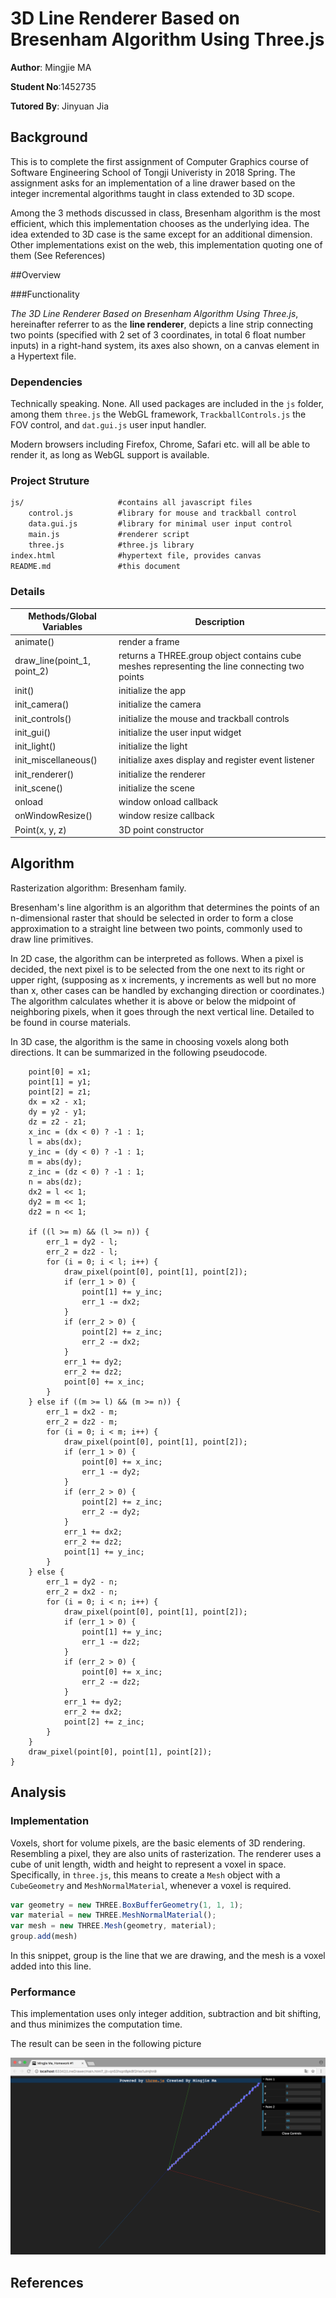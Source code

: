 # 3D Line Renderer Based on Bresenham Algorithm Using Three.js

**Author**: Mingjie MA

**Student No**:1452735

**Tutored By**: Jinyuan Jia



## Background

This is to complete the first assignment of Computer Graphics course of Software Engineering School of Tongji Univeristy in 2018 Spring. The assignment asks for an implementation of a line drawer based on the integer incremental algorithms taught in class extended to 3D scope.

Among the 3 methods discussed in class, Bresenham algorithm is the most efficient, which this implementation chooses as the underlying idea. The idea extended to 3D case is the same except for an additional dimension. Other implementations exist on the web, this implementation quoting one of them (See References)



##Overview

###Functionality

*The 3D Line Renderer Based on Bresenham Algorithm Using Three.js*, hereinafter referrer to as the **line renderer**, depicts a line strip connecting two points (specified with 2 set of 3 coordinates, in total 6 float number inputs) in a right-hand system, its axes also shown, on a canvas element in a Hypertext file. 

### Dependencies

Technically speaking. None. All used packages are included in the `js`  folder, among them ```three.js```  the WebGL framework, ```TrackballControls.js``` the FOV control, and ```dat.gui.js``` user input handler.

Modern browsers including Firefox, Chrome, Safari etc. will all be able to render it, as long as WebGL support is available.

### Project Struture

```reStructuredText
js/						#contains all javascript files
	control.js 			#library for mouse and trackball control
	data.gui.js			#library for minimal user input control
	main.js				#renderer script
	three.js			#three.js library
index.html				#hypertext file, provides canvas
README.md				#this document
```

### Details
| Methods/Global Variables | Description |
| ---- | ---- |
|   animate()   | render a frame |
| draw_line(point_1, point_2) | returns a THREE.group object contains cube meshes representing the line connecting two points |
| init() | initialize the app |
| init_camera() | initialize the camera |
| init_controls() | initialize the mouse and trackball controls |
| init_gui() | initialize the user input widget |
| init_light() | initialize the light |
| init_miscellaneous() | initialize axes display and register event listener |
| init_renderer() | initialize the renderer |
|init_scene()|initialize the scene|
|onload|window onload callback|
|onWindowResize()|window resize callback|
|Point(x, y, z)|3D point constructor|

## Algorithm

Rasterization algorithm: Bresenham family.

Bresenham's line algorithm is an algorithm that determines the points of an n-dimensional raster that should be selected in order to form a close approximation to a straight line between two points, commonly used to draw line primitives.

In 2D case, the algorithm can be interpreted as follows. When a pixel is decided, the next pixel is to be selected from the one next to its right or upper right, (supposing as x increments, y increments as well but no more than x, other cases can be handled by exchanging direction or coordinates.) The algorithm calculates whether it is above or below the midpoint of neighboring pixels, when it goes through the next vertical line. Detailed to be found in course materials. 

In 3D case, the algorithm is the same in choosing voxels along both directions. It can be summarized in the following pseudocode.

```
	point[0] = x1;
    point[1] = y1;
    point[2] = z1;
    dx = x2 - x1;
    dy = y2 - y1;
    dz = z2 - z1;
    x_inc = (dx < 0) ? -1 : 1;
    l = abs(dx);
    y_inc = (dy < 0) ? -1 : 1;
    m = abs(dy);
    z_inc = (dz < 0) ? -1 : 1;
    n = abs(dz);
    dx2 = l << 1;
    dy2 = m << 1;
    dz2 = n << 1;
    
    if ((l >= m) && (l >= n)) {
        err_1 = dy2 - l;
        err_2 = dz2 - l;
        for (i = 0; i < l; i++) {
            draw_pixel(point[0], point[1], point[2]);
            if (err_1 > 0) {
                point[1] += y_inc;
                err_1 -= dx2;
            }
            if (err_2 > 0) {
                point[2] += z_inc;
                err_2 -= dx2;
            }
            err_1 += dy2;
            err_2 += dz2;
            point[0] += x_inc;
        }
    } else if ((m >= l) && (m >= n)) {
        err_1 = dx2 - m;
        err_2 = dz2 - m;
        for (i = 0; i < m; i++) {
            draw_pixel(point[0], point[1], point[2]);
            if (err_1 > 0) {
                point[0] += x_inc;
                err_1 -= dy2;
            }
            if (err_2 > 0) {
                point[2] += z_inc;
                err_2 -= dy2;
            }
            err_1 += dx2;
            err_2 += dz2;
            point[1] += y_inc;
        }
    } else {
        err_1 = dy2 - n;
        err_2 = dx2 - n;
        for (i = 0; i < n; i++) {
        	draw_pixel(point[0], point[1], point[2]);
            if (err_1 > 0) {
                point[1] += y_inc;
                err_1 -= dz2;
            }
            if (err_2 > 0) {
                point[0] += x_inc;
                err_2 -= dz2;
            }
            err_1 += dy2;
            err_2 += dx2;
            point[2] += z_inc;
        }
    }
    draw_pixel(point[0], point[1], point[2]);
}
```



## Analysis

### Implementation

Voxels, short for volume pixels, are the basic elements of 3D rendering. Resembling a pixel, they are also units of rasterization. The renderer uses a cube of unit length, width and height to represent a voxel in space. Specifically, in ```three.js```, this means to create a ```Mesh``` object with a ```CubeGeometry``` and ```MeshNormalMaterial```, whenever a voxel is required. 

```javascript
var geometry = new THREE.BoxBufferGeometry(1, 1, 1);
var material = new THREE.MeshNormalMaterial();
var mesh = new THREE.Mesh(geometry, material);
group.add(mesh)
```

In this snippet, group is the line that we are drawing, and the mesh is a voxel added into this line.

### Performance

This implementation uses only integer addition, subtraction and bit shifting, and thus minimizes the computation time.

The result can be seen in the following picture

![result](result.png)


## References

[1]:
https://en.wikipedia.org/wiki/Bresenham%27s_line_algorithm#Similar_algorithms "Wikipedia: Bresenham Algorithm"

[2]:
https://gist.github.com/yamamushi/5823518 "Github: Bresenham algorithm implementation written in C++"

